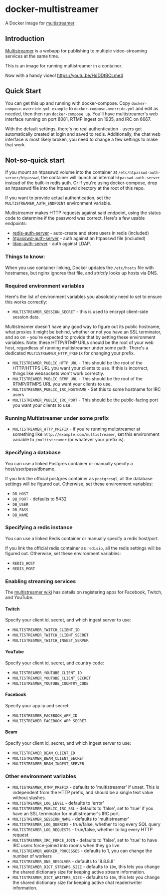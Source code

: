 # docker-multistreamer

A Docker image for [multistreamer](https://github.com/jprjr/multistreamer)

## Introduction

[Multistreamer](https://github.com/jprjr/multistreamer) is a webapp for publishing
to multiple video-streaming services at the same time.

This is an image for running multistreamer in a container.

Now with a handy video! https://youtu.be/HdDDtBOLme4

## Quick Start

You can get this up and running with docker-compose. Copy `docker-compose.override.yml.example`
to `docker-compose.override.yml` and edit as needed, then
then run `docker-compose up`. You'll have multistreamer's web interface
running on port 8081, RTMP ingest on 1935, and IRC on 6667.

With the default settings, there's no real authentication - users get automatically
created at login and saved to redis. Additionally, the chat web interface
is most likely broken, you need to change a few settings to make that work.

## Not-so-quick start

If you mount an htpasswd volume into the container at `/etc/htpasswd-auth-server/htpasswd`,
the container will launch an internal `htpasswd-auth-server` instead of the built-in
redis auth. Or if you're using docker-compose, drop an htpasswd file into the htpasswd
directory at the root of this repo.

If you want to provide actual authentication, set the `MULTISTREAMER_AUTH_ENDPOINT`
environment variable.

Multistreamer makes HTTP requests against said endpoint, using the status
code to determine if the password was correct. Here's a few usable endpoints:

* [redis-auth-server](https://github.com/jprjr/redis-auth-server) - auto-create
and store users in redis (included)
* [htpasswd-auth-server](https://github.com/jprjr/htpasswd-auth-server) - auth
against an htpasswd file (included)
* [ldap-auth-server](https://github.com/jprjr/ldap-auth-server) - auth against
LDAP.

### Things to know:

When you use container linking, Docker updates the `/etc/hosts` file with hostnames,
but nginx ignores that file, and *strictly* looks up hosts via DNS.

### Required environment variables

Here's the list of environment variables you absolutely need to set to ensure
this works correctly:

* `MULTISTREAMER_SESSION_SECRET` - this is used to encrypt client-side session data.

Multistreamer doesn't have any good way to figure out its public hostname,
what proxies it might be behind, whether or not you have an SSL terminator,
and so on - you're expected to provide that by setting these environment
variables. Note: these HTTP/RTMP URLs should be the root of your web host,
regardless of running multistreamer under some path. There's a dedicated
`MULTISTREAMER_HTTP_PREFIX` for changing your prefix.

* `MULTISTREAMER_PUBLIC_HTTP_URL` - This should be the root of the HTTP/HTTPS URL you want
your clients to use. If this is incorrect, things like websockets won't work
correctly.
* `MULTISTREAMER_PUBLIC_RTMP_URL` - This should be the root of the RTMP/RTMPS URL you
want your clients to use.
* `MULTISTREAMER_PUBLIC_IRC_HOSTNAME` - Set this to some hostname for IRC users
* `MULTISTREAMER_PUBLIC_IRC_PORT` - This should be the public-facing port you want
your clients to use.

### Running Multistreamer under some prefix

* `MULTISTREAMER_HTTP_PREFIX` - if you're running multstreamer at something like
`http://example.com/multistreamer`, set this environment variable to `/multistreamer` (or
whatever your prefix is).

### Specifying a database

You can use a linked Postgres container or manually specify a host/user/pass/dbname.

If you link the official postgres container as `postgresql`, all the database settings
will be figured out. Otherwise, set these environment variables:

* `DB_HOST`
* `DB_PORT` - defaults to 5432
* `DB_USER` 
* `DB_PASS`
* `DB_NAME`

### Specifying a redis instance

You can use a linked Redis container or manually specify a redis host/port.

If you link the official redis container as `redisio`, all the redis settings
will be figured out. Otherwise, set these environment variables:

* `REDIS_HOST`
* `REDIS_PORT`

### Enabling streaming services

The [multistreamer wiki](https://github.com/jprjr/multistreamer/wiki) has details
on registering apps for Facebook, Twitch, and YouTube.

#### Twitch

Specify your client id, secret, and which ingest server to use:

* `MULTISTREAMER_TWITCH_CLIENT_ID`
* `MULTISTREAMER_TWITCH_CLIENT_SECRET`
* `MULTISTREAMER_TWITCH_INGEST_SERVER`

#### YouTube

Specify your client id, secret, and country code:

* `MULTISTREAMER_YOUTUBE_CLIENT_ID`
* `MULTISTREAMER_YOUTUBE_CLIENT_SECRET`
* `MULTISTREAMER_YOUTUBE_COUNTRY_CODE`

#### Facebook

Specify your app ip and secret:

* `MULTISTREAMER_FACEBOOK_APP_ID`
* `MULTISTREAMER_FACEBOOK_APP_SECRET`

#### Beam

Specify your client id, secret, and which ingest server to use:

* `MULTISTREAMER_BEAM_CLIENT_ID`
* `MULTISTREAMER_BEAM_CLIENT_SECRET`
* `MULTISTREAMER_BEAM_INGEST_SERVER`

### Other environment variables

* `MULTISTREAMER_RTMP_PREFIX` - defaults to 'multistreamer' if unset. This is independent
from the HTTP prefix, and should be a single text value without slashes.
* `MULTISTREAMER_LOG_LEVEL` - defaults to 'error'
* `MULTISTREAMER_PUBLIC_IRC_SSL` - defaults to 'false', set to 'true' if you have an SSL
terminator for multistreamer's IRC port.
* `MULTISTREAMER_SESSION_NAME` - defaults to 'multistreamer'
* `MULTISTREAMER_LOG_QUERIES` - true/false, whether to log every SQL query
* `MULTISTREAMER_LOG_REQUESTS` - true/false, whether to log every HTTP request
* `MULTISTREAMER_IRC_FORCE_JOIN` - defaults to 'false', set to 'true' to have IRC users
force-joined into rooms when they go live.
* `MULTISTREAMER_WORKER_PROCESSES` - defaults to 1, you can change the number of workers
* `MULTISTREAMER_DNS_RESOLVER` - defaults to '8.8.8.8'
* `MULTISTREAMER_DICT_STREAMS_SIZE` - defaults to `10m`, this lets you change the shared dictionary
size for keeping active stream information.
* `MULTISTREAMER_DICT_WRITERS_SIZE` - defaults to `10m`, this lets you change the shared dictionary
size for keeping active chat reader/writer information.

